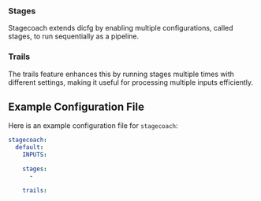 <style>
  .md-typeset h1,
  .md-content__button {
    display: none;
  }
</style>





### **Stages**
Stagecoach extends dicfg by enabling multiple configurations, called stages, to run sequentially as a pipeline.

### **Trails**

 The trails feature enhances this by running stages multiple times with different settings, making it useful for processing multiple inputs efficiently.
## Example Configuration File

Here is an example configuration file for `stagecoach`:

```yaml
stagecoach:
  default:
    INPUTS:

    stages:
      -

    trails: 
```
